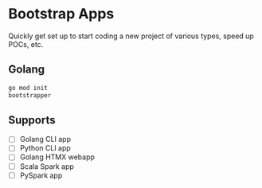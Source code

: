 # Bootstrap Apps

Quickly get set up to start coding a new project of various types, speed up POCs, etc.

## Golang

```bash
go mod init
bootstrapper
```

## Supports

* [ ] Golang CLI app
* [ ] Python CLI app
* [ ] Golang HTMX webapp
* [ ] Scala Spark app
* [ ] PySpark app